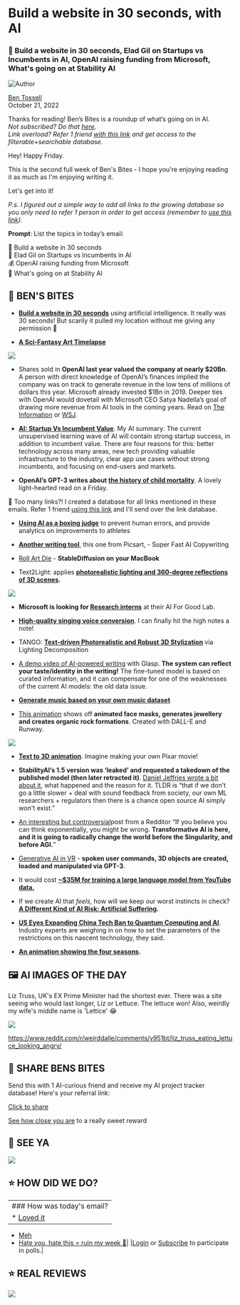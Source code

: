 # Build a website in 30 seconds, with AI

### 🧰 Build a website in 30 seconds, Elad Gil on Startups vs Incumbents in AI, OpenAI raising funding from Microsoft, What's going on at Stability AI

![Author](https://media.beehiiv.com/cdn-cgi/image/fit=scale-down,format=auto,onerror=redirect,quality=80/uploads/user/profile_picture/fc858b4d-39e3-4be1-abf4-2b55504e21a2/thumb_uJ4UYake_400x400.jpg)

[Ben Tossell](https://www.twitter.com/bentossell)\
October 21, 2022

Thanks for reading! Ben’s Bites is a roundup of what’s going on in AI.\
*Not subscribed? Do that [here](https://magic.beehiiv.com/v1/447f6e60-e36a-4642-b6f8-46beb19045ec?email={{email}}\&utm_source=top-of-email).\
Link overload? Refer 1 friend [with this link](https://www.bensbites.co/subscribe?ref=PLACEHOLDER) and get access to the filterable+searchable database.*

Hey! Happy Friday.

This is the second full week of Ben's Bites - I hope you're enjoying reading it as much as I'm enjoying writing it.

Let's get into it!

*P.s. I figured out a simple way to add all links to the growing database so you only need to refer 1 person in order to get access (remember to [use this link](https://www.bensbites.co/subscribe?ref=PLACEHOLDER)).*

**Prompt**: List the topics in today’s email:

🧰 Build a website in 30 seconds\
🥊 Elad Gil on Startups vs Incumbents in AI\
💰 OpenAI raising funding from Microsoft\
🤔 What's going on at Stability AI

## **🫦 BEN'S BITES**

- **[Build a website in 30 seconds](https://durable.co/ai-website-builder)** using artificial intelligence. It really was 30 seconds! But scarily it pulled my location without me giving any permission 🤔

- **[A Sci-Fantasy Art Timelapse](https://youtube.com/watch?v=FzEjMvUhAkA)**

![](https://media.beehiiv.com/cdn-cgi/image/fit=scale-down,format=auto,onerror=redirect,quality=80/uploads/asset/file/a51420e4-19e1-4bce-aa00-f3daa62bba1a/ezgif.com-gif-maker__6_.gif)

- Shares sold in **OpenAI last year valued the company at nearly $20Bn**. A person with direct knowledge of OpenAI’s finances implied the company was on track to generate revenue in the low tens of millions of dollars this year. Microsoft already invested $1Bn in 2019. Deeper ties with OpenAI would dovetail with Microsoft CEO Satya Nadella’s goal of drawing more revenue from AI tools in the coming years. Read on [The Information](https://www.theinformation.com/articles/openai-valued-at-nearly-20-billion-in-advanced-talks-with-microsoft-for-more-funding) or [WSJ](https://www.wsj.com/articles/microsoft-in-advanced-talks-to-increase-investment-in-openai-11666299548?st=el689zlz9fougmq).

- **[AI: Startup Vs Incumbent Value](http://blog.eladgil.com/2022/10/ai-startup-vs-incumbent-value.html)**. My AI summary: The current unsupervised learning wave of AI will contain strong startup success, in addition to incumbent value. There are four reasons for this: better technology across many areas, new tech providing valuable infrastructure to the industry, clear app use cases without strong incumbents, and focusing on end-users and markets.

- **OpenAI’s GPT-3 writes about [the history of child mortality](https://www.tonymmorley.com/new-blog-4/open-ais-gpt3-writes-about-the-history-of-global-living-standards)**. A lovely light-hearted read on a Friday.

👋 Too many links?! I created a database for all links mentioned in these emails. Refer 1 friend [using this link](https://www.bensbites.co/subscribe?ref=PLACEHOLDER) and I'll send over the link database.

- **[Using AI as a boxing judge](https://superinnovators.com/2022/10/ai-boxing-judge/)** to prevent human errors, and provide analytics on improvements to athletes

- [**Another writing tool**](https://tools.picsart.com/text/ai-writer/), this one from Picsart, - Super Fast AI Copywriting

- [Roll Art Die](https://www.roll-art-die.com/) - **StableDiffusion on your MacBook**

- Text2Light: applies **[photorealistic lighting and 360-degree reflections of 3D scenes](https://frozenburning.github.io/projects/text2light/).**

![](https://media.beehiiv.com/cdn-cgi/image/fit=scale-down,format=auto,onerror=redirect,quality=80/uploads/asset/file/3907ad43-8906-40bc-b2f8-f63b69b1569e/ezgif.com-gif-maker__5_.gif)

- **Microsoft is looking for [Research interns](https://careers.microsoft.com/us/en/job/1482647/Research-Intern-AI-for-Good-Lab%E2%80%A6)** at their AI For Good Lab.

- **[High-quality singing voice conversion](https://arxiv.org/abs/2210.11096)**. I can finally hit the high notes a note!

- TANGO: [**Text-driven Photorealistic and Robust 3D Stylization**](https://cyw-3d.github.io/tango/) via Lighting Decomposition

- [A demo video of AI-powered writing](https://twitter.com/kazuki_sf_/status/1583217722057334784?s=12\&t=2Q7IXdTQWzb9G06ODmOHaA) with Glasp. **The system can reflect your taste/identity in the writing!** The fine-tuned model is based on curated information, and it can compensate for one of the weaknesses of the current AI models: the old data issue.

- **[Generate music based on your own music dataset](https://twitter.com/marco_ppasini/status/1583160997942276096?s=12\&t=2Q7IXdTQWzb9G06ODmOHaA)**

- [This animation](https://twitter.com/paultrillo/status/1583114762035961858?s=12\&t=mztODWLbEkB1sSKXZ62I4w) shows off **animated face masks, generates jewellery and creates organic rock formations**. Created with DALL-E and Runway.

![](https://media.beehiiv.com/cdn-cgi/image/fit=scale-down,format=auto,onerror=redirect,quality=80/uploads/asset/file/77d9f8a9-b298-4f07-a5d1-031cd61c1a28/ezgif.com-gif-maker__8_.gif)

- **[Text to 3D animation](https://twitter.com/virtualbeings1/status/1583169934057943040?s=12\&t=2Q7IXdTQWzb9G06ODmOHaA)**. Imagine making your own Pixar movie!

- **StabilityAI’s 1.5 version was ‘leaked’ and requested a takedown of the published model (then later retracted it)**. [Daniel Jeffries wrote a bit about it](https://danieljeffries.substack.com/p/why-the-future-of-open-source-ai), what happened and the reason for it. TLDR is “that if we don't go a little slower + deal with sound feedback from society, our own ML researchers + regulators then there is a chance open source AI simply won't exist.”

- [An interesting but controversial](https://www.reddit.com/r/singularity/comments/y98hxs/if_you_believe_you_can_think_exponentially_you/)post from a Redditor “If you believe you can think exponentially, you might be wrong. **Transformative AI is here, and it is going to radically change the world before the Singularity, and before AGI.**”

- [Generative AI in VR](https://twitter.com/jasminezroberts/status/1583143311732142082) - **spoken user commands, 3D objects are created, loaded and manipulated via GPT-3**.

- It would cost **[~$35M for training a large language model from YouTube data.](https://www.reddit.com/r/singularity/comments/y92cl1/a_youtube_large_language_model_for_a_scant_35/)**

- If we create AI that *feels*, how will we keep our worst instincts in check? **[A Different Kind of AI Risk: Artificial Suffering](https://superbowl.substack.com/p/a-different-kind-of-ai-risk-artificial).**

- **[US Eyes Expanding China Tech Ban to Quantum Computing and AI](https://www.bloomberg.com/news/articles/2022-10-20/us-eyes-expanding-china-tech-ban-to-quantum-computing-and-ai)**. Industry experts are weighing in on how to set the parameters of the restrictions on this nascent technology, they said.

- **[An animation showing the four seasons](https://www.reddit.com/r/StableDiffusion/comments/y93hmn/four_seasons_animation_using_sd_film_davinci/).**

## **🖼 AI IMAGES OF THE DAY**

Liz Truss, UK's EX Prime Minister had the shortest ever. There was a site seeing who would last longer, Liz or Lettuce. The lettuce won! Also, weirdly my wife's middle name is 'Lettice' 😂

![](https://media.beehiiv.com/cdn-cgi/image/fit=scale-down,format=auto,onerror=redirect,quality=80/uploads/asset/file/0b31bab1-0e97-4b9f-94a6-38fdf01ec0ae/utvfzfwg10v91.png)

<https://www.reddit.com/r/weirddalle/comments/y951bt/liz_truss_eating_lettuce_looking_angry/>

## **🤗 SHARE BENS BITES**

Send this with 1 AI-curious friend and receive my AI project tracker database! Here's your referral link:

[Click to share](https://www.bensbites.co/subscribe?ref=PLACEHOLDER)

[See how close you are](https://www.bensbites.co/subscribe/PLACEHOLDER/referrals) to a really sweet reward

## **👋 SEE YA**

![](https://media.beehiiv.com/cdn-cgi/image/fit=scale-down,format=auto,onerror=redirect,quality=80/uploads/asset/file/716fb188-867d-4073-8a0a-411db0072dd9/Screenshot_2022-10-21_at_08.51.51.png)

## **⭐️ HOW DID WE DO?**

||
|:---|
|### How was today's email?|
|\* [Loved it](https://www.bensbites.co/login)

- [Meh](https://www.bensbites.co/login)
- [Hate you, hate this = ruin my week 🥹](https://www.bensbites.co/login)|
  |[Login](https://www.bensbites.co/login) or [Subscribe](https://www.bensbites.co/subscribe) to participate in polls.|

## **⭐️ REAL** REVIEWS

![](https://media.beehiiv.com/cdn-cgi/image/fit=scale-down,format=auto,onerror=redirect,quality=80/uploads/asset/file/52d98705-b72e-4386-94c0-a015d7611fc8/Screenshot_2022-10-12_at_20.46.07.png)
